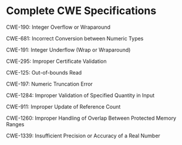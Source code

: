 

# Complete CWE Specifications

CWE-190: Integer Overflow or Wraparound

CWE-681: Incorrect Conversion between Numeric Types

CWE-191: Integer Underflow (Wrap or Wraparound)

CWE-295: Improper Certificate Validation

CWE-125: Out-of-bounds Read

CWE-197: Numeric Truncation Error

CWE-1284: Improper Validation of Specified Quantity in Input

CWE-911: Improper Update of Reference Count

CWE-1260: Improper Handling of Overlap Between Protected Memory Ranges

CWE-1339: Insufficient Precision or Accuracy of a Real Number